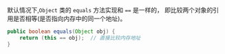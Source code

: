默认情况下,`Object` 类的 `equals` 方法实现和 `==` 是一样的，
即比较两个对象的引用是否相等(是否指向内存中的同一个地址)。
```java
public boolean equals(Object obj) {
    return (this == obj);  // 直接比较内存地址
}
```